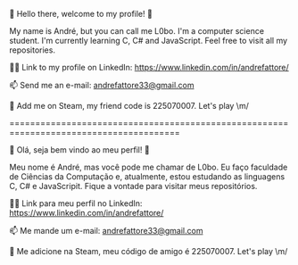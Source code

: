🖖 Hello there, welcome to my profile! 🖖

<!--
**L0boDoMar/L0boDoMar** is a ✨ _special_ ✨😄⚡ repository because its `README.md` (this file) appears on your GitHub profile.

Here are some ideas to get you started:-->

My name is André, but you can call me L0bo. I'm a computer science student. I'm currently learning C, C# and JavaScript. Feel free to visit all my repositories.

🧑‍💻 Link to my profile on LinkedIn: https://www.linkedin.com/in/andrefattore/ 

📫 Send me an e-mail: andrefattore33@gmail.com

👾 Add me on Steam, my friend code is 225070007. Let's play \m/



=======================================================================================



🖖 Olá, seja bem vindo ao meu perfil! 🖖

<!--
**L0boDoMar/L0boDoMar** is a ✨ _special_ ✨😄⚡ repository because its `README.md` (this file) appears on your GitHub profile.

Here are some ideas to get you started:-->

Meu nome é André, mas você pode me chamar de L0bo. Eu faço faculdade de Ciências da Computação e, atualmente, estou estudando as linguagens C, C# e JavaScripit. Fique a vontade para visitar meus repositórios.

🧑‍💻 Link para meu perfil no LinkedIn: https://www.linkedin.com/in/andrefattore/ 

📫 Me mande um e-mail: andrefattore33@gmail.com

👾 Me adicione na Steam, meu código de amigo é 225070007. Let's play \m/

